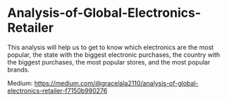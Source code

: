 # Analysis-of-Global-Electronics-Retailer
This analysis will help us to get to know which electronics are the most popular, the state with the biggest electronic purchases, the country with the biggest purchases, the most popular stores, and the most popular brands.

Medium:
https://medium.com/@gracelala2110/analysis-of-global-electronics-retailer-f7150b990276
